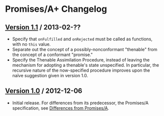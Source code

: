 # Promises/A+ Changelog

## [Version 1.1][] / 2013-02-??

- Specify that `onFulfilled` and `onRejected` must be called as functions, with no `this` value.
- Separate out the concept of a possibly-nonconformant "thenable" from the concept of a conformant "promise."
- Specify the Thenable Assimilation Procedure, instead of leaving the mechanism for adopting a thenable's state unspecified. In particular, the recursive nature of the now-specified procedure improves upon the naïve suggestion given in version 1.0.

## [Version 1.0][] / 2012-12-06

- Initial release. For differences from its predecessor, the Promises/A specification, see [Differences from Promises/A](differences-from-promises-a.md).


[Version 1.0]: https://github.com/promises-aplus/promises-spec/tree/1.0.0
[Version 1.1]: https://github.com/promises-aplus/promises-spec/tree/1.1.0
